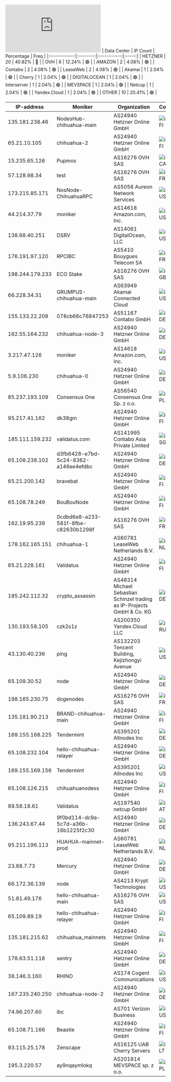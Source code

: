 ![Diagramm](https://github.com/obajay/StateSync-snapshots/blob/main/Projects/Chihua/1/README.md)
| Data Center | IP Count | Percentage | Freq |
|:------------:|:--------:|:-----------:|:-----:|
| HETZNER | 20 | 40.82% | 🔴 |
| OVH | 6 | 12.24% | 🟢 |
| AMAZON | 2 | 4.08% | 🟢 |
| Contabo | 2 | 4.08% | 🟢 |
| LeaseWeb | 2 | 4.08% | 🟢 |
| Akamai | 1 | 2.04% | 🟢 |
| Cherry | 1 | 2.04% | 🟢 |
| DIGITALOCEAN | 1 | 2.04% | 🟢 |
| Interserver | 1 | 2.04% | 🟢 |
| MEVSPACE | 1 | 2.04% | 🟢 |
| Netcup | 1 | 2.04% | 🟢 |
| Yandex.Cloud | 1 | 2.04% | 🟢 |
| OTHER | 10 | 20.41% | 🟢 |

<!-- START_TABLE -->
| IP-address | Moniker | Organization | Country | City |
|-------------|---------|---------------|---------|------|
| 135.181.238.46 | NodesHub-chihuahua-main | AS24940 Hetzner Online GmbH | ![image](https://raw.githubusercontent.com/obajay/FlagKit/master/Assets/SVG/FI.svg) FI | Tuusula |
| 65.21.10.105 | chihuahua-2 | AS24940 Hetzner Online GmbH | ![image](https://raw.githubusercontent.com/obajay/FlagKit/master/Assets/SVG/FI.svg) FI | Tuusula |
| 15.235.65.126 | Pupmos | AS16276 OVH SAS | ![image](https://raw.githubusercontent.com/obajay/FlagKit/master/Assets/SVG/CA.svg) CA | Beauharnois |
| 57.128.98.34 | test | AS16276 OVH SAS | ![image](https://raw.githubusercontent.com/obajay/FlagKit/master/Assets/SVG/FR.svg) FR | Lille |
| 173.215.85.171 | NosNode-ChihuahuaRPC | AS5056 Aureon Network Services | ![image](https://raw.githubusercontent.com/obajay/FlagKit/master/Assets/SVG/US.svg) US | Waukee |
| 44.214.37.79 | moniker | AS14618 Amazon.com, Inc. | ![image](https://raw.githubusercontent.com/obajay/FlagKit/master/Assets/SVG/US.svg) US | Ashburn |
| 138.68.40.251 | DSRV | AS14061 DigitalOcean, LLC | ![image](https://raw.githubusercontent.com/obajay/FlagKit/master/Assets/SVG/US.svg) US | Santa Clara |
| 176.191.97.120 | RPCIBC | AS5410 Bouygues Telecom SA | ![image](https://raw.githubusercontent.com/obajay/FlagKit/master/Assets/SVG/FR.svg) FR | Grenoble |
| 198.244.179.233 | ECO Stake | AS16276 OVH SAS | ![image](https://raw.githubusercontent.com/obajay/FlagKit/master/Assets/SVG/GB.svg) GB | Bexley |
| 66.228.34.31 | GRUMPUS-chihuahua-main | AS63949 Akamai Connected Cloud | ![image](https://raw.githubusercontent.com/obajay/FlagKit/master/Assets/SVG/US.svg) US | Morris Plains |
| 155.133.22.208 | 078cb66c76847253 | AS51167 Contabo GmbH | ![image](https://raw.githubusercontent.com/madebybowtie/FlagKit/master/Assets/SVG/DE.svg) DE | Düsseldorf |
| 162.55.164.232 | chihuahua-node-3 | AS24940 Hetzner Online GmbH | ![image](https://raw.githubusercontent.com/madebybowtie/FlagKit/master/Assets/SVG/DE.svg) DE | Friedberg |
| 3.217.47.126 | moniker | AS14618 Amazon.com, Inc. | ![image](https://raw.githubusercontent.com/obajay/FlagKit/master/Assets/SVG/US.svg) US | Ashburn |
| 5.9.106.230 | chihuahua-0 | AS24940 Hetzner Online GmbH | ![image](https://raw.githubusercontent.com/madebybowtie/FlagKit/master/Assets/SVG/DE.svg) DE | Potsdam |
| 85.237.193.109 | Consensus One | AS56540 Consensus One Sp. z o.o. | ![image](https://raw.githubusercontent.com/obajay/FlagKit/master/Assets/SVG/PL.svg) PL | Warsaw |
| 95.217.41.162 | dk38gm | AS24940 Hetzner Online GmbH | ![image](https://raw.githubusercontent.com/obajay/FlagKit/master/Assets/SVG/FI.svg) FI | Tuusula |
| 185.111.159.232 | validatus.com | AS141995 Contabo Asia Private Limited | ![image](https://raw.githubusercontent.com/obajay/FlagKit/master/Assets/SVG/SG.svg) SG | Singapore |
| 65.108.238.102 | d3fb6428-e7bd-5c24-8362-a146ee4efdbc | AS24940 Hetzner Online GmbH | ![image](https://raw.githubusercontent.com/madebybowtie/FlagKit/master/Assets/SVG/DE.svg) DE | Stahnsdorf |
| 65.21.200.142 | bravebat | AS24940 Hetzner Online GmbH | ![image](https://raw.githubusercontent.com/obajay/FlagKit/master/Assets/SVG/FI.svg) FI | Tuusula |
| 65.108.78.249 | BouBouNode | AS24940 Hetzner Online GmbH | ![image](https://raw.githubusercontent.com/obajay/FlagKit/master/Assets/SVG/FI.svg) FI | Helsinki |
| 162.19.95.239 | 0cdbd6e8-a233-581f-8fbe-c82630b1298f | AS16276 OVH SAS | ![image](https://raw.githubusercontent.com/obajay/FlagKit/master/Assets/SVG/FR.svg) FR | Lille |
| 178.162.165.151 | chihuahua-1 | AS60781 LeaseWeb Netherlands B.V. | ![image](https://raw.githubusercontent.com/obajay/FlagKit/master/Assets/SVG/NL.svg) NL | Amsterdam |
| 65.21.228.161 | Validatus | AS24940 Hetzner Online GmbH | ![image](https://raw.githubusercontent.com/obajay/FlagKit/master/Assets/SVG/FI.svg) FI | Tuusula |
| 185.242.112.32 | crypto_assassin | AS48314 Michael Sebastian Schinzel trading as IP-Projects GmbH & Co. KG | ![image](https://raw.githubusercontent.com/madebybowtie/FlagKit/master/Assets/SVG/DE.svg) DE | Frankfurt am Main |
| 130.193.58.105 | czk2s1z | AS200350 Yandex.Cloud LLC | ![image](https://raw.githubusercontent.com/obajay/FlagKit/master/Assets/SVG/RU.svg) RU | Moscow |
| 43.130.40.236 | ping | AS132203 Tencent Building, Kejizhongyi Avenue | ![image](https://raw.githubusercontent.com/obajay/FlagKit/master/Assets/SVG/US.svg) US | Santa Clara |
| 65.109.30.52 | node | AS24940 Hetzner Online GmbH | ![image](https://raw.githubusercontent.com/madebybowtie/FlagKit/master/Assets/SVG/DE.svg) DE | Amberg |
| 188.165.230.75 | dogenodes | AS16276 OVH SAS | ![image](https://raw.githubusercontent.com/obajay/FlagKit/master/Assets/SVG/FR.svg) FR | Lille |
| 135.181.90.213 | BRAND-chihuahua-main | AS24940 Hetzner Online GmbH | ![image](https://raw.githubusercontent.com/obajay/FlagKit/master/Assets/SVG/FI.svg) FI | Tuusula |
| 169.155.168.225 | Tendermint | AS395201 Allnodes Inc | ![image](https://raw.githubusercontent.com/madebybowtie/FlagKit/master/Assets/SVG/DE.svg) DE | Frankfurt am Main |
| 65.108.232.104 | hello-chihuahua-relayer | AS24940 Hetzner Online GmbH | ![image](https://raw.githubusercontent.com/madebybowtie/FlagKit/master/Assets/SVG/DE.svg) DE | Munich |
| 169.155.169.156 | Tendermint | AS395201 Allnodes Inc | ![image](https://raw.githubusercontent.com/obajay/FlagKit/master/Assets/SVG/US.svg) US | Centreville |
| 65.108.126.215 | chihuahuanodess | AS24940 Hetzner Online GmbH | ![image](https://raw.githubusercontent.com/obajay/FlagKit/master/Assets/SVG/FI.svg) FI | Helsinki |
| 89.58.18.61 | Validatus | AS197540 netcup GmbH | ![image](https://raw.githubusercontent.com/obajay/FlagKit/master/Assets/SVG/AT.svg) AT | Vienna |
| 136.243.67.44 | 9f0bd114-dc9a-5c7d-a36b-16b1225f2c30 | AS24940 Hetzner Online GmbH | ![image](https://raw.githubusercontent.com/madebybowtie/FlagKit/master/Assets/SVG/DE.svg) DE | Bayreuth |
| 95.211.196.113 | HUAHUA-mainnet-prod | AS60781 LeaseWeb Netherlands B.V. | ![image](https://raw.githubusercontent.com/obajay/FlagKit/master/Assets/SVG/NL.svg) NL | Amsterdam |
| 23.88.7.73 | Mercury | AS24940 Hetzner Online GmbH | ![image](https://raw.githubusercontent.com/madebybowtie/FlagKit/master/Assets/SVG/DE.svg) DE | Falkenstein |
| 66.172.36.139 | node | AS4213 Krypt Technologies | ![image](https://raw.githubusercontent.com/obajay/FlagKit/master/Assets/SVG/US.svg) US | Chandler |
| 51.81.49.176 | hello-chihuahua-main | AS16276 OVH SAS | ![image](https://raw.githubusercontent.com/obajay/FlagKit/master/Assets/SVG/US.svg) US | Ashburn |
| 65.109.89.19 | hello-chihuahua-relayer | AS24940 Hetzner Online GmbH | ![image](https://raw.githubusercontent.com/obajay/FlagKit/master/Assets/SVG/FI.svg) FI | Helsinki |
| 135.181.215.62 | chihuahua_mainnets | AS24940 Hetzner Online GmbH | ![image](https://raw.githubusercontent.com/obajay/FlagKit/master/Assets/SVG/FI.svg) FI | Tuusula |
| 178.63.51.118 | sentry | AS24940 Hetzner Online GmbH | ![image](https://raw.githubusercontent.com/madebybowtie/FlagKit/master/Assets/SVG/DE.svg) DE | Falkenstein |
| 38.146.3.160 | RHINO | AS174 Cogent Communications | ![image](https://raw.githubusercontent.com/obajay/FlagKit/master/Assets/SVG/US.svg) US | Troy |
| 167.235.240.250 | chihuahua-node-2 | AS24940 Hetzner Online GmbH | ![image](https://raw.githubusercontent.com/madebybowtie/FlagKit/master/Assets/SVG/DE.svg) DE | Falkenstein |
| 74.96.207.60 | ibc | AS701 Verizon Business | ![image](https://raw.githubusercontent.com/obajay/FlagKit/master/Assets/SVG/US.svg) US | Aspen Hill |
| 65.108.71.166 | Beastie | AS24940 Hetzner Online GmbH | ![image](https://raw.githubusercontent.com/obajay/FlagKit/master/Assets/SVG/FI.svg) FI | Helsinki |
| 93.115.25.178 | Zenscape | AS16125 UAB Cherry Servers | ![image](https://raw.githubusercontent.com/obajay/FlagKit/master/Assets/SVG/LT.svg) LT | Vilnius |
| 195.3.220.57 | ay9nqaymlokq | AS201814 MEVSPACE sp. z o.o. | ![image](https://raw.githubusercontent.com/obajay/FlagKit/master/Assets/SVG/PL.svg) PL | Warsaw |

<!-- END_TABLE -->
